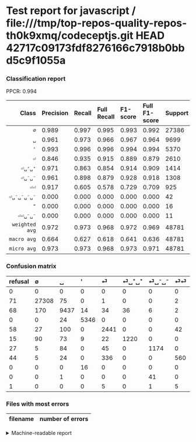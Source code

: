 # Test report for javascript / file:///tmp/top-repos-quality-repos-th0k9xmq/codeceptjs.git HEAD 42717c09173fdf8276166c7918b0bbd5c9f1055a

### Classification report

PPCR: 0.994

| Class | Precision | Recall | Full Recall | F1-score | Full F1-score | Support | Full Support | PPCR |
|------:|:----------|:-------|:------------|:---------|:---------|:--------|:-------------|:-----|
| `∅` | 0.989| 0.997| 0.995| 0.993| 0.992| 27386| 27457| 0.997 |
| `␣` | 0.961| 0.973| 0.966| 0.967| 0.964| 9699| 9767| 0.993 |
| `'` | 0.993| 0.996| 0.996| 0.994| 0.994| 5370| 5370| 1.000 |
| `⏎` | 0.846| 0.935| 0.915| 0.889| 0.879| 2610| 2668| 0.978 |
| `⏎␣⁺␣⁺` | 0.971| 0.863| 0.854| 0.914| 0.909| 1414| 1429| 0.990 |
| `⏎␣⁻␣⁻` | 0.961| 0.898| 0.879| 0.928| 0.918| 1308| 1335| 0.980 |
| `⏎⏎` | 0.917| 0.605| 0.578| 0.729| 0.709| 925| 969| 0.955 |
| `⏎␣⁻␣⁻␣⁻␣⁻` | 0.000| 0.000| 0.000| 0.000| 0.000| 42| 42| 1.000 |
| `"` | 0.000| 0.000| 0.000| 0.000| 0.000| 16| 16| 1.000 |
| `⏎⏎␣⁻␣⁻` | 0.000| 0.000| 0.000| 0.000| 0.000| 11| 12| 0.917 |
| `weighted avg` | 0.972| 0.973| 0.968| 0.972| 0.969| 48781| 49065| 0.994 |
| `macro avg` | 0.664| 0.627| 0.618| 0.641| 0.636| 48781| 49065| 0.994 |
| `micro avg` | 0.973| 0.973| 0.968| 0.973| 0.971| 48781| 49065| 0.994 |

### Confusion matrix

|refusal|  ∅| ␣| '| ⏎| ⏎␣⁺␣⁺| ⏎␣⁻␣⁻| ⏎⏎| "| ⏎␣⁻␣⁻␣⁻␣⁻| ⏎⏎␣⁻␣⁻| 
|:---|:---|:---|:---|:---|:---|:---|:---|:---|:---|:---|
|0 |0 |0 |0 |0 |0 |0 |0 |0 |0 |0 |
|71 |27308 |75 |0 |1 |0 |0 |2 |0 |0 |0 |
|68 |170 |9437 |14 |34 |36 |6 |2 |0 |0 |0 |
|0 |0 |24 |5346 |0 |0 |0 |0 |0 |0 |0 |
|58 |27 |100 |0 |2441 |0 |0 |42 |0 |0 |0 |
|15 |90 |73 |9 |22 |1220 |0 |0 |0 |0 |0 |
|27 |5 |84 |0 |45 |0 |1174 |0 |0 |0 |0 |
|44 |5 |24 |0 |336 |0 |0 |560 |0 |0 |0 |
|0 |0 |0 |16 |0 |0 |0 |0 |0 |0 |0 |
|0 |0 |1 |0 |0 |0 |41 |0 |0 |0 |0 |
|1 |0 |0 |0 |5 |0 |1 |5 |0 |0 |0 |

### Files with most errors

| filename | number of errors|
|:----:|:-----|

<details>
    <summary>Machine-readable report</summary>
```json
{
  "cl_report": {"\"": {"f1-score": 0.0, "precision": 0.0, "recall": 0.0, "support": 16}, "\u0027": {"f1-score": 0.9941422594142258, "precision": 0.992757660167131, "recall": 0.9955307262569832, "support": 5370}, "macro avg": {"f1-score": 0.6414070661979276, "precision": 0.6638174351639357, "recall": 0.6266677991666885, "support": 48781}, "micro avg": {"f1-score": 0.9734527787458231, "precision": 0.9734527787458231, "recall": 0.9734527787458231, "support": 48781}, "weighted avg": {"f1-score": 0.9720401911843587, "precision": 0.9723469103470473, "recall": 0.9734527787458231, "support": 48781}, "\u2205": {"f1-score": 0.9931807022967395, "precision": 0.9892410795145807, "recall": 0.9971518294018842, "support": 27386}, "\u23ce": {"f1-score": 0.888605751729159, "precision": 0.8463938973647711, "recall": 0.9352490421455939, "support": 2610}, "\u23ce\u23ce": {"f1-score": 0.7291666666666667, "precision": 0.9165302782324058, "recall": 0.6054054054054054, "support": 925}, "\u23ce\u23ce\u2423\u207b\u2423\u207b": {"f1-score": 0.0, "precision": 0.0, "recall": 0.0, "support": 11}, "\u23ce\u2423\u207a\u2423\u207a": {"f1-score": 0.9138576779026217, "precision": 0.9713375796178344, "recall": 0.8628005657708628, "support": 1414}, "\u23ce\u2423\u207b\u2423\u207b": {"f1-score": 0.9280632411067194, "precision": 0.9607201309328969, "recall": 0.8975535168195719, "support": 1308}, "\u23ce\u2423\u207b\u2423\u207b\u2423\u207b\u2423\u207b": {"f1-score": 0.0, "precision": 0.0, "recall": 0.0, "support": 42}, "\u2423": {"f1-score": 0.9670543628631448, "precision": 0.9611937258097372, "recall": 0.9729869058665842, "support": 9699}},
  "cl_report_full": {"\"": {"f1-score": 0.0, "precision": 0.0, "recall": 0.0, "support": 16}, "\u0027": {"f1-score": 0.9941422594142258, "precision": 0.992757660167131, "recall": 0.9955307262569832, "support": 5370}, "macro avg": {"f1-score": 0.6364938449988167, "precision": 0.6638174351639357, "recall": 0.618229436015548, "support": 49065}, "micro avg": {"f1-score": 0.9706273123070949, "precision": 0.9734527787458231, "recall": 0.9678182003464791, "support": 49065}, "weighted avg": {"f1-score": 0.9689794609279694, "precision": 0.9721304312475034, "recall": 0.9678182003464791, "support": 49065}, "\u2205": {"f1-score": 0.9919000399549599, "precision": 0.9892410795145807, "recall": 0.9945733328477255, "support": 27457}, "\u23ce": {"f1-score": 0.8793227665706052, "precision": 0.8463938973647711, "recall": 0.9149175412293853, "support": 2668}, "\u23ce\u23ce": {"f1-score": 0.7088607594936709, "precision": 0.9165302782324058, "recall": 0.5779153766769866, "support": 969}, "\u23ce\u23ce\u2423\u207b\u2423\u207b": {"f1-score": 0.0, "precision": 0.0, "recall": 0.0, "support": 12}, "\u23ce\u2423\u207a\u2423\u207a": {"f1-score": 0.9087523277467412, "precision": 0.9713375796178344, "recall": 0.853743876836949, "support": 1429}, "\u23ce\u2423\u207b\u2423\u207b": {"f1-score": 0.9182635901447007, "precision": 0.9607201309328969, "recall": 0.8794007490636704, "support": 1335}, "\u23ce\u2423\u207b\u2423\u207b\u2423\u207b\u2423\u207b": {"f1-score": 0.0, "precision": 0.0, "recall": 0.0, "support": 42}, "\u2423": {"f1-score": 0.9636967066632627, "precision": 0.9611937258097372, "recall": 0.9662127572437801, "support": 9767}},
  "ppcr": 0.9942117599103231
}
```
</details>
